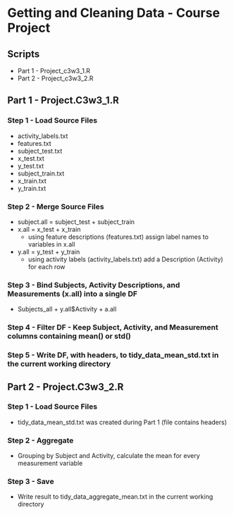 Getting and Cleaning Data - Course Project
==========================================

Scripts
-------
* Part 1 - Project_c3w3_1.R
* Part 2 - Project_c3w3_2.R

Part 1 - Project.C3w3_1.R
-------------------------

### Step 1 - Load Source Files
* activity_labels.txt
* features.txt
* subject_test.txt
* x_test.txt
* y_test.txt
* subject_train.txt
* x_train.txt
* y_train.txt

### Step 2 - Merge Source Files
* subject.all = subject_test + subject_train
* x.all = x_test + x_train
   * using feature descriptions (features.txt) assign label names to variables in x.all
* y.all = y_test + y_train
   * using activity labels (activity_labels.txt) add a Description (Activity) for each row
   
### Step 3 - Bind Subjects, Activity Descriptions, and Measurements (x.all) into a single DF
* Subjects_all + y.all$Activity + a.all

### Step 4 - Filter DF - Keep Subject, Activity, and Measurement columns containing mean() or std()

### Step 5 - Write DF, with headers, to tidy_data_mean_std.txt in the current working directory

Part 2 - Project.C3w3_2.R
-------------------------

### Step 1 - Load Source Files
* tidy_data_mean_std.txt was created during Part 1 (file contains headers)

### Step 2 - Aggregate
* Grouping by Subject and Activity, calculate the mean for every measurement variable

### Step 3 - Save
* Write result to tidy_data_aggregate_mean.txt in the current working directory

